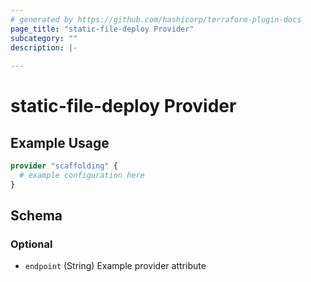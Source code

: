 ```yaml
---
# generated by https://github.com/hashicorp/terraform-plugin-docs
page_title: "static-file-deploy Provider"
subcategory: ""
description: |-
  
---
```


# static-file-deploy Provider



## Example Usage

```terraform
provider "scaffolding" {
  # example configuration here
}
```

<!-- schema generated by tfplugindocs -->
## Schema

### Optional

- `endpoint` (String) Example provider attribute
